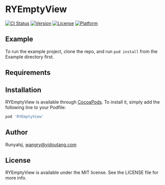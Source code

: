 # RYEmptyView

[![CI Status](https://img.shields.io/travis/Runyalsj/RYEmptyView.svg?style=flat)](https://travis-ci.org/Runyalsj/RYEmptyView)
[![Version](https://img.shields.io/cocoapods/v/RYEmptyView.svg?style=flat)](https://cocoapods.org/pods/RYEmptyView)
[![License](https://img.shields.io/cocoapods/l/RYEmptyView.svg?style=flat)](https://cocoapods.org/pods/RYEmptyView)
[![Platform](https://img.shields.io/cocoapods/p/RYEmptyView.svg?style=flat)](https://cocoapods.org/pods/RYEmptyView)

## Example

To run the example project, clone the repo, and run `pod install` from the Example directory first.

## Requirements

## Installation

RYEmptyView is available through [CocoaPods](https://cocoapods.org). To install
it, simply add the following line to your Podfile:

```ruby
pod 'RYEmptyView'
```

## Author

Runyalsj, wangry@yidoutang.com

## License

RYEmptyView is available under the MIT license. See the LICENSE file for more info.
